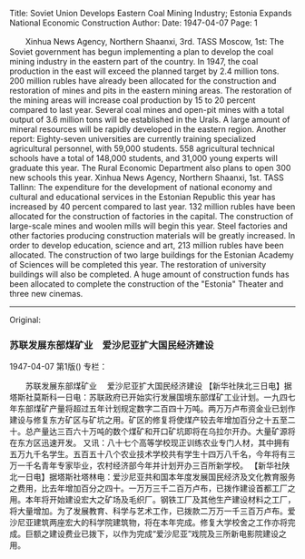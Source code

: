 Title: Soviet Union Develops Eastern Coal Mining Industry; Estonia Expands National Economic Construction
Author:
Date: 1947-04-07
Page: 1

　　Xinhua News Agency, Northern Shaanxi, 3rd. TASS Moscow, 1st: The Soviet government has begun implementing a plan to develop the coal mining industry in the eastern part of the country. In 1947, the coal production in the east will exceed the planned target by 2.4 million tons. 200 million rubles have already been allocated for the construction and restoration of mines and pits in the eastern mining areas. The restoration of the mining areas will increase coal production by 15 to 20 percent compared to last year. Several coal mines and open-pit mines with a total output of 3.6 million tons will be established in the Urals. A large amount of mineral resources will be rapidly developed in the eastern region.
    Another report: Eighty-seven universities are currently training specialized agricultural personnel, with 59,000 students. 558 agricultural technical schools have a total of 148,000 students, and 31,000 young experts will graduate this year. The Rural Economic Department also plans to open 300 new schools this year.
    Xinhua News Agency, Northern Shaanxi, 1st. TASS Tallinn: The expenditure for the development of national economy and cultural and educational services in the Estonian Republic this year has increased by 40 percent compared to last year. 132 million rubles have been allocated for the construction of factories in the capital. The construction of large-scale mines and woolen mills will begin this year. Steel factories and other factories producing construction materials will be greatly increased. In order to develop education, science and art, 213 million rubles have been allocated. The construction of two large buildings for the Estonian Academy of Sciences will be completed this year. The restoration of university buildings will also be completed. A huge amount of construction funds has been allocated to complete the construction of the "Estonia" Theater and three new cinemas.



<hr /> 

Original: 


### 苏联发展东部煤矿业　爱沙尼亚扩大国民经济建设

1947-04-07
第1版()
专栏：

　　苏联发展东部煤矿业
  　爱沙尼亚扩大国民经济建设
    【新华社陕北三日电】据塔斯社莫斯科一日电：苏联政府已开始实行发展国境东部煤矿工业计划。一九四七年东部煤矿产量将超过五年计划规定数字二百四十万吨。两万万卢布资金业已划作建设与修复东方矿区与矿坑之用。矿区的修复将使煤产较去年增加百分之十五至二十。总产量达三百六十万吨的数个煤矿和开口矿坑即将在乌拉尔开办。大量矿源将在东方区迅速开发。
    又讯：八十七个高等学校现正训练农业专门人材，其中拥有五万九千名学生。五百五十八个农业技术学校共有学生十四万八千名，今年将有三万一千名青年专家毕业，农村经济部今年并计划开办三百所新学校。
    【新华社陕北一日电】据塔斯社塔林电：爱沙尼亚共和国本年度发展国民经济及文化教育服务之费用，比去年增加百分之四十。一万万三千二百万卢布，已拨作建设首都工厂之用。本年将开始建设宏大之矿场及毛织厂。钢铁工厂及其他生产建设材料之工厂，将大量增加。为了发展教育、科学与艺术工作，已拨款二万万一千三百万卢布。爱沙尼亚建筑两座宏大的科学院建筑物，将在本年完成。修复大学校舍之工作亦将完成。巨额之建设费业已拨下，以作为完成“爱沙尼亚”戏院及三所新电影院建设之用。
